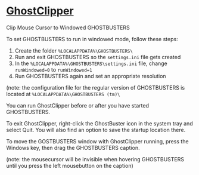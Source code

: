 # [GhostClipper](https://github.com/smoorke/Ghost-Clipper/releases/download/1.0.5/GhostClipper.exe)
 Clip Mouse Cursor to Windowed GHOSTBUSTERS
 
 To set GHOSTBUSTERS to run in windowed mode, follow these steps:

1. Create the folder `%LOCALAPPDATA%\GHOSTBUSTERS\`
2. Run and exit GHOSTBUSTERS so the `settings.ini` file gets created
3. In the `%LOCALAPPDATA%\GHOSTBUSTERS\settings.ini` file, change `runWindowed=0` to `runWindowed=1`
4. Run GHOSTBUSTERS again and set an appropriate resolution

 (note: the configuration file for the regular version of GHOSTBUSTERS is located at `%LOCALAPPDATA%\GHOSTBUSTERS (tm)\`

 You can run GhostClipper before or after you have started GHOSTBUSTERS.
 
 To exit GhostClipper, right-click the GhostBuster icon in the system tray and select Quit. 
 You will also find an option to save the startup location there.
 
 To move the GOSTBUSTERS window with GhostClipper running, press the Windows key, then drag the GHOSTBUSTERS caption.
 
 (note: the mousecursor will be invisible when hovering GHOSTBUSTERS until you press the left mousebutton on the caption)
